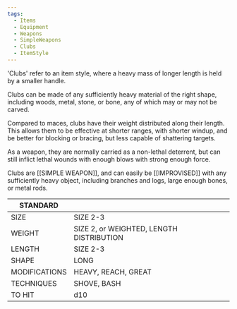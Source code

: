 ```yaml
---
tags:
  - Items
  - Equipment
  - Weapons
  - SimpleWeapons
  - Clubs
  - ItemStyle
---
```

'Clubs' refer to an item style, where a heavy mass of longer length is held by a smaller handle.

Clubs can be made of any sufficiently heavy material of the right shape, including woods, metal, stone, or bone, any of which may or may not be carved.

Compared to maces, clubs have their weight distributed along their length. This allows them to be effective at shorter ranges, with shorter windup, and be better for blocking or bracing, but less capable of shattering targets.

As a weapon, they are normally carried as a non-lethal deterrent, but can still inflict lethal wounds with enough blows with strong enough force.

Clubs are [[SIMPLE WEAPON]], and can easily be [[IMPROVISED]] with any sufficiently heavy object, including branches and logs, large enough bones, or metal rods.

| STANDARD      |                                          |
| ------------- | ---------------------------------------- |
| SIZE          | SIZE 2-3                                 |
| WEIGHT        | SIZE 2, or WEIGHTED, LENGTH DISTRIBUTION |
| LENGTH        | SIZE 2-3                                 |
| SHAPE         | LONG                                     |
| MODIFICATIONS | HEAVY, REACH, GREAT                      |
| TECHNIQUES    | SHOVE, BASH                              |
| TO HIT        | d10                                      |
